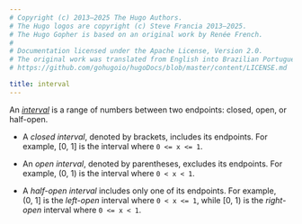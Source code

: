 ```yaml
---
# Copyright (c) 2013–2025 The Hugo Authors.
# The Hugo logos are copyright (c) Steve Francia 2013–2025.
# The Hugo Gopher is based on an original work by Renée French.
#
# Documentation licensed under the Apache License, Version 2.0.
# The original work was translated from English into Brazilian Portuguese.
# https://github.com/gohugoio/hugoDocs/blob/master/content/LICENSE.md

title: interval
---
```


An [_interval_](https://en.wikipedia.org/wiki/Interval_(mathematics)) is a range of numbers between two endpoints: closed, open, or half-open.

  - A _closed interval_, denoted by brackets, includes its endpoints. For example, [0,&nbsp;1]&nbsp;is the interval where `0 <= x <= 1`.

  - An _open interval_, denoted by parentheses, excludes its endpoints. For example, (0,&nbsp;1)&nbsp;is the interval where `0 < x < 1`.

  - A _half-open interval_ includes only one of its endpoints. For example, (0,&nbsp;1]&nbsp;is the _left-open_ interval where `0 < x <= 1`, while [0,&nbsp;1)&nbsp;is the _right-open_ interval where `0 <= x < 1`.
